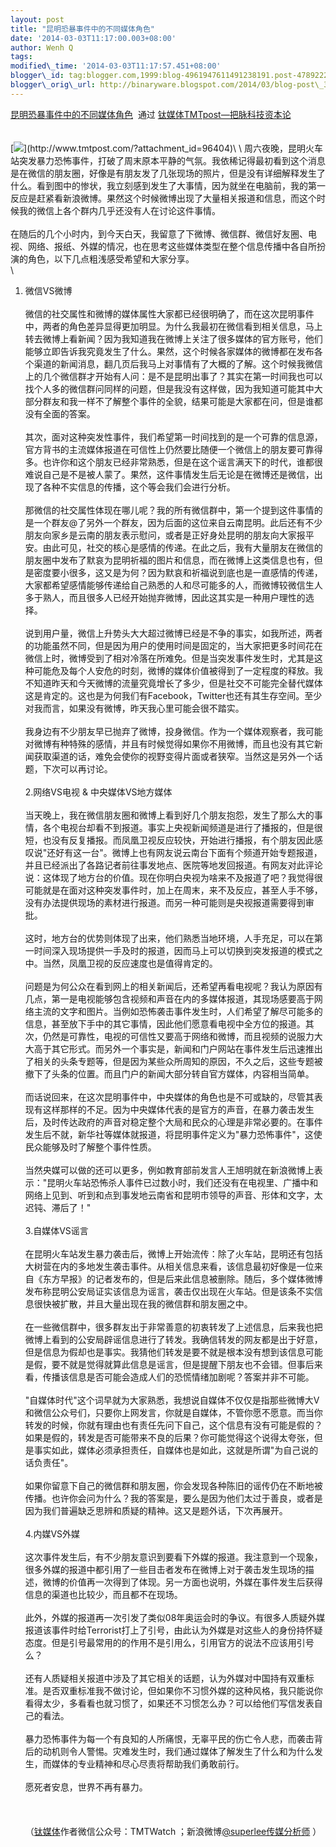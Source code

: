 ```yaml
---
layout: post
title: "昆明恐暴事件中的不同媒体角色"
date: '2014-03-03T11:17:00.003+08:00'
author: Wenh Q
tags:
modified\_time: '2014-03-03T11:17:57.451+08:00'
blogger\_id: tag:blogger.com,1999:blog-4961947611491238191.post-4789222378492472974
blogger\_orig\_url: http://binaryware.blogspot.com/2014/03/blog-post\_3.html
---
```

[昆明恐暴事件中的不同媒体角色](http://www.tmtpost.com/96405.html)  通过
[钛媒体TMTpost—把脉科技资本论](http://www.tmtpost.com/)\
\
\
[![](https://images-blogger-opensocial.googleusercontent.com/gadgets/proxy?url=http%3A%2F%2Fwww.tmtpost.com%2Fwp-content%2Fuploads%2F2014%2F03%2F139378678534.jpg&container=blogger&gadget=a&rewriteMime=image%2F*)](http://www.tmtpost.com/?attachment_id=96404)\
\
周六夜晚，昆明火车站突发暴力恐怖事件，打破了周末原本平静的气氛。我依稀记得最初看到这个消息是在微信的朋友圈，好像是有朋友发了几张现场的照片，但是没有详细解释发生了什么。看到图中的惨状，我立刻感到发生了大事情，因为就坐在电脑前，我的第一反应是赶紧看新浪微博。果然这个时候微博出现了大量相关报道和信息，而这个时候我的微信上各个群内几乎还没有人在讨论这件事情。\
\
在随后的几个小时内，到今天白天，我留意了下微博、微信群、微信好友圈、电视、网络、报纸、外媒的情况，也在思考这些媒体类型在整个信息传播中各自所扮演的角色，以下几点粗浅感受希望和大家分享。\
\
1. 微信VS微博\
\
微信的社交属性和微博的媒体属性大家都已经很明确了，而在这次昆明事件中，两者的角色差异显得更加明显。为什么我最初在微信看到相关信息，马上转去微博上看新闻？因为我知道我在微博上关注了很多媒体的官方账号，他们能够立即告诉我究竟发生了什么。果然，这个时候各家媒体的微博都在发布各个渠道的新闻消息，翻几页后我马上对事情有了大概的了解。这个时候我微信上的几个微信群才开始有人问：是不是昆明出事了？其实在第一时间我也可以找个人多的微信群问同样的问题，但是我没有这样做，因为我知道可能其中大部分群友和我一样不了解整个事件的全貌，结果可能是大家都在问，但是谁都没有全面的答案。\
\
其次，面对这种突发性事件，我们希望第一时间找到的是一个可靠的信息源，官方背书的主流媒体报道在可信性上仍然要比随便一个微信上的朋友要可靠得多。也许你和这个朋友已经非常熟悉，但是在这个谣言满天下的时代，谁都很难说自己是不是被人蒙了。果然，这件事情发生后无论是在微博还是微信，出现了各种不实信息的传播，这个等会我们会进行分析。\
\
那微信的社交属性体现在哪儿呢？我的所有微信群中，第一个提到这件事情的是一个群友@了另外一个群友，因为后面的这位来自云南昆明。此后还有不少朋友向家乡是云南的朋友表示慰问，或者是正好身处昆明的朋友向大家报平安。由此可见，社交的核心是感情的传递。在此之后，我有大量朋友在微信的朋友圈中发布了默哀为昆明祈福的图片和信息，而在微博上这类信息也有，但是密度要小很多，这又是为何？因为默哀和祈福说到底也是一直感情的传递，大家都希望感情能够传递给自己熟悉的人和尽可能多的人，而微博较微信生人多于熟人，而且很多人已经开始抛弃微博，因此这其实是一种用户理性的选择。\
\
说到用户量，微信上升势头大大超过微博已经是不争的事实，如我所述，两者的功能虽然不同，但是因为用户的使用时间是固定的，当大家把更多时间花在微信上时，微博受到了相对冷落在所难免。但是当突发事件发生时，尤其是这种可能危及每个人安危的时刻，微博的媒体价值被得到了一定程度的释放。我不知道昨天和今天微博的流量究竟增长了多少，但是社交不可能完全替代媒体这是肯定的。这也是为何我们有Facebook，Twitter也还有其生存空间。至少对我而言，如果没有微博，昨天我心里可能会很不踏实。\
\
我身边有不少朋友早已抛弃了微博，投身微信。作为一个媒体观察者，我可能对微博有种特殊的感情，并且有时候觉得如果你不用微博，而且也没有其它新闻获取渠道的话，难免会使你的视野变得片面或者狭窄。当然这是另外一个话题，下次可以再讨论。\
\
2.网络VS电视 & 中央媒体VS地方媒体\
\
当天晚上，我在微信朋友圈和微博上看到好几个朋友抱怨，发生了那么大的事情，各个电视台却看不到报道。事实上央视新闻频道是进行了播报的，但是很短，也没有反复播报。而凤凰卫视反应较快，开始进行播报，有个朋友因此感叹说"还好有这一台"。微博上也有网友说云南台下面有个频道开始专题报道，并且已经派出了各路记者前往事发地点、医院等地发回报道。有网友对此评论说：这体现了地方台的价值。现在你明白央视为啥来不及报道了吧？我觉得很可能就是在面对这种突发事件时，加上在周末，来不及反应，甚至人手不够，没有办法提供现场的素材进行报道。而另一种可能则是央视报道需要得到审批。\
\
这时，地方台的优势则体现了出来，他们熟悉当地环境，人手充足，可以在第一时间深入现场提供一手及时的报道，因而马上可以切换到突发报道的模式之中。当然，凤凰卫视的反应速度也是值得肯定的。\
\
问题是为何公众在看到网上的相关新闻后，还希望再看电视呢？我认为原因有几点，第一是电视能够包含视频和声音在内的多媒体报道，其现场感要高于网络主流的文字和图片。当例如恐怖袭击事件发生时，人们希望了解尽可能多的信息，甚至放下手中的其它事情，因此他们愿意看电视中全方位的报道。其次，仍然是可靠性，电视的可信性又要高于网络和微博，而且视频的说服力大大高于其它形式。而另外一个事实是，新闻和门户网站在事件发生后迅速推出了相关的头条专题等，但是因为某些众所周知的原因，不久之后，这些专题被撤下了头条的位置。而且门户的新闻大部分转自官方媒体，内容相当简单。\
\
而话说回来，在这次昆明事件中，中央媒体的角色也是不可或缺的，尽管其表现有这样那样的不足。因为中央媒体代表的是官方的声音，在暴力袭击发生后，及时传达政府的声音对稳定整个大局和民众的心理是非常必要的。在事件发生后不就，新华社等媒体就报道，将昆明事件定义为"暴力恐怖事件"，这使民众能够及时了解整个事件性质。\
\
当然央媒可以做的还可以更多，例如教育部前发言人王旭明就在新浪微博上表示："昆明火车站恐怖杀人事件已过数小时，我们还没有在电视里、广播中和网络上见到、听到和点到事发地云南省和昆明市领导的声音、形体和文字，太迟钝、滞后了！"\
\
3.自媒体VS谣言\
\
在昆明火车站发生暴力袭击后，微博上开始流传：除了火车站，昆明还有包括大树营在内的多地发生袭击事件。从相关信息来看，该信息最初好像是一位来自《东方早报》的记者发布的，但是后来此信息被删除。随后，多个媒体微博发布称昆明公安局证实该信息为谣言，袭击仅出现在火车站。但是该条不实信息很快被扩散，并且大量出现在我的微信群和朋友圈之中。\
\
在一些微信群中，很多群友出于非常善意的初衷转发了上述信息，后来我也把微博上看到的公安局辟谣信息进行了转发。我确信转发的网友都是出于好意，但是信息为假却也是事实。我猜他们转发是要不就是根本没有想到该信息可能是假，要不就是觉得就算此信息是谣言，但是提醒下朋友也不会错。但事后来看，传播该信息是否可能会造成人们的恐慌情绪加剧呢？答案并非不可能。\
\
"自媒体时代"这个词早就为大家熟悉，我想说自媒体不仅仅是指那些微博大V和微信公众号们，只要你上网发言，你就是自媒体，不管你愿不愿意。而当你转发的时候，你就有理由也有责任先问下自己，这个信息有没有可能是假的？如果是假的，转发是否可能带来不良的后果？你可能觉得这个说得太夸张，但是事实如此，媒体必须承担责任，自媒体也是如此，这就是所谓"为自己说的话负责任"。\
\
如果你留意下自己的微信群和朋友圈，你会发现各种陈旧的谣传仍在不断地被传播。也许你会问为什么？我的答案是，要么是因为他们太过于善良，或者是因为我们普遍缺乏思辨和质疑的精神。这又是题外话，下次再展开。\
\
4.内媒VS外媒\
\
这次事件发生后，有不少朋友意识到要看下外媒的报道。我注意到一个现象，很多外媒的报道中都引用了一些目击者发布在微博上对于袭击发生现场的描述，微博的价值再一次得到了体现。另一方面也说明，外媒在事件发生后获得信息的渠道也比较少，而且都不在现场。\
\
此外，外媒的报道再一次引发了类似08年奥运会时的争议。有很多人质疑外媒报道该事件时给Terrorist打上了引号，由此认为外媒是对这些人的身份持怀疑态度。但是引号最常用的的作用不是引用么，引用官方的说法不应该用引号么？\
\
还有人质疑相关报道中涉及了其它相关的话题，认为外媒对中国持有双重标准。是否双重标准我不做讨论，但如果你不习惯外媒的这种风格，我只能说你看得太少，多看看也就习惯了，如果还不习惯怎么办？可以给他们写信发表自己的看法。\
\
暴力恐怖事件为每一个有良知的人所痛恨，无辜平民的伤亡令人悲，而袭击背后的动机则令人警惕。灾难发生时，我们通过媒体了解发生了什么和为什么发生，而媒体的专业精神和尽心尽责将帮助我们勇敢前行。\
\
愿死者安息，世界不再有暴力。\
\
 \
\
（[钛媒体](http://www.tmtpost.com/)作者微信公众号：TMTWatch
；新浪微博[@superlee传媒分析师](http://weibo.com/superlee) ）
